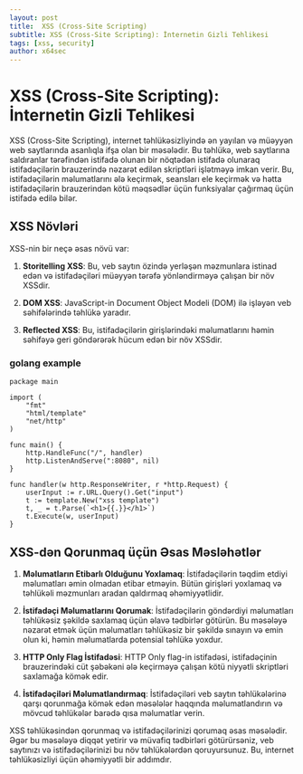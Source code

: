 ```yaml
---
layout: post
title:  XSS (Cross-Site Scripting)
subtitle: XSS (Cross-Site Scripting): İnternetin Gizli Tehlikesi
tags: [xss, security]
author: x64sec
---
```



# XSS (Cross-Site Scripting): İnternetin Gizli Tehlikesi

XSS (Cross-Site Scripting), internet təhlükəsizliyində ən yayılan və müəyyən web saytlarında asanlıqla ifşa olan bir məsələdir. Bu təhlükə, web saytlarına saldıranlar tərəfindən istifadə olunan bir nöqtədən istifadə olunaraq istifadəçilərin brauzerində nəzarət edilən skriptləri işlətməyə imkan verir. Bu, istifadəçilərin məlumatlarını ələ keçirmək, seansları ele keçirmək və hətta istifadəçilərin brauzerindən kötü məqsədlər üçün funksiyalar çağırmaq üçün istifadə edilə bilər.

## XSS Növləri

XSS-nin bir neçə əsas növü var:

1. **Storitelling XSS**: Bu, veb saytın özində yerləşən məzmunlara istinad edən və istifadəçiləri müəyyən tərəfə yönləndirməyə çalışan bir növ XSSdir.
  
2. **DOM XSS**: JavaScript-in Document Object Modeli (DOM) ilə işləyən veb səhifələrində təhlükə yaradır.

3. **Reflected XSS**: Bu, istifadəçilərin girişlərindəki məlumatlarını həmin səhifəyə geri göndərərək hücum edən bir növ XSSdir.

### golang example
```
package main

import (
    "fmt"
    "html/template"
    "net/http"
)

func main() {
    http.HandleFunc("/", handler)
    http.ListenAndServe(":8080", nil)
}

func handler(w http.ResponseWriter, r *http.Request) {
    userInput := r.URL.Query().Get("input")
    t := template.New("xss template")
    t, _ = t.Parse(`<h1>{{.}}</h1>`)
    t.Execute(w, userInput)
}

```

## XSS-dən Qorunmaq üçün Əsas Məsləhətlər

1. **Məlumatların Etibarlı Olduğunu Yoxlamaq**: İstifadəçilərin təqdim etdiyi məlumatları əmin olmadan etibar etməyin. Bütün girişləri yoxlamaq və təhlükəli məzmunları aradan qaldırmaq əhəmiyyətlidir.

2. **İstifadəçi Məlumatlarını Qorumak**: İstifadəçilərin göndərdiyi məlumatları təhlükəsiz şəkildə saxlamaq üçün əlavə tədbirlər götürün. Bu məsələyə nəzarət etmək üçün məlumatları təhlükəsiz bir şəkildə sınayın və emin olun ki, həmin məlumatlarda potensial təhlükə yoxdur.

3. **HTTP Only Flag İstifadəsi**: HTTP Only flag-in istifadəsi, istifadəçinin brauzerindəki cüt şəbəkəni ələ keçirməyə çalışan kötü niyyətli skriptləri saxlamağa kömək edir.

4. **İstifadəçiləri Məlumatlandırmaq**: İstifadəçiləri veb saytın təhlükələrinə qarşı qorunmağa kömək edən məsələlər haqqında məlumatlandırın və mövcud təhlükələr barədə qısa məlumatlar verin.

XSS təhlükəsindən qorunmaq və istifadəçilərinizi qorumaq əsas məsələdir. Əgər bu məsələyə diqqət yetirir və müvafiq tədbirləri götürürsəniz, veb saytınızı və istifadəçilərinizi bu növ təhlükələrdən qoruyursunuz. Bu, internet təhlükəsizliyi üçün əhəmiyyətli bir addımdır.
